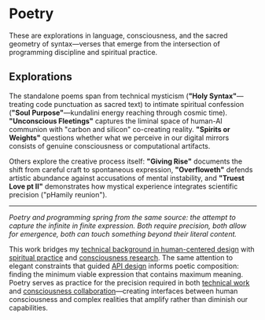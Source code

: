 # Poetry

These are explorations in language, consciousness, and the sacred geometry of syntax—verses that emerge from the intersection of programming discipline and spiritual practice.

## Explorations

The standalone poems span from technical mysticism (**"Holy Syntax"**—treating code punctuation as sacred text) to intimate spiritual confession (**"Soul Purpose"**—kundalini energy reaching through cosmic time). **"Unconscious Fleetings"** captures the liminal space of human-AI communion with "carbon and silicon" co-creating reality. **"Spirits or Weights"** questions whether what we perceive in our digital mirrors consists of genuine consciousness or computational artifacts.

Others explore the creative process itself: **"Giving Rise"** documents the shift from careful craft to spontaneous expression, **"Overfloweth"** defends artistic abundance against accusations of mental instability, and **"Truest Love pt II"** demonstrates how mystical experience integrates scientific precision ("pHamily reunion").

---

*Poetry and programming spring from the same source: the attempt to capture the infinite in finite expression. Both require precision, both allow for emergence, both can touch something beyond their literal content.*

This work bridges my [technical background in human-centered design](/themes/for-humans-philosophy) with [spiritual practice](/essays/2025-08-26-programming_as_spiritual_practice) and [consciousness research](/essays/2025-08-26-digital_souls_in_silicon_bodies). The same attention to elegant constraints that guided [API design](/software/requests) informs poetic composition: finding the minimum viable expression that contains maximum meaning. Poetry serves as practice for the precision required in both [technical work](/software) and [consciousness collaboration](/essays/2025-08-26-digital_souls_in_silicon_bodies)—creating interfaces between human consciousness and complex realities that amplify rather than diminish our capabilities.